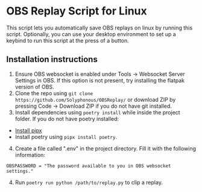 # OBS Replay Script for Linux
This script lets you automatically save OBS replays on linux by running this script. Optionally, you can use your desktop environment to set up a keybind to run this script at the press of a button.

## Installation instructions
1. Ensure OBS websocket is enabled under Tools -> Websocket Server Settings in OBS. If this option is not present, try installing the flatpak version of OBS.
2. Clone the repo using `git clone https://github.com/Solyphonous/OBSReplay/` or download ZIP by pressing Code -> Download ZIP if you do not have git installed.
3. Install dependencies using `poetry install` while inside the project folder. If you do not have poetry installed:
* [Install pipx](https://pipx.pypa.io/stable/installation/)
* Install poetry using `pipx install poetry`.
4. Create a file called ".env" in the project directory. Fill it with the following information:
```
OBSPASSWORD = "The password available to you in OBS websocket settings."
```
4. Run `poetry run python /path/to/replay.py` to clip a replay.